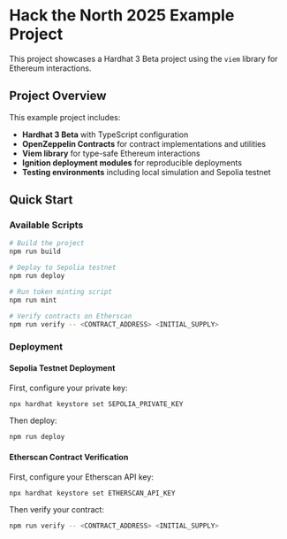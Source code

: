# Hack the North 2025 Example Project

This project showcases a Hardhat 3 Beta project using the `viem` library for Ethereum interactions.

## Project Overview

This example project includes:

- **Hardhat 3 Beta** with TypeScript configuration
- **OpenZeppelin Contracts** for contract implementations and utilities
- **Viem library** for type-safe Ethereum interactions
- **Ignition deployment modules** for reproducible deployments
- **Testing environments** including local simulation and Sepolia testnet

## Quick Start

### Available Scripts

```bash
# Build the project
npm run build

# Deploy to Sepolia testnet
npm run deploy

# Run token minting script
npm run mint

# Verify contracts on Etherscan
npm run verify -- <CONTRACT_ADDRESS> <INITIAL_SUPPLY>
```

### Deployment

#### Sepolia Testnet Deployment

First, configure your private key:

```bash
npx hardhat keystore set SEPOLIA_PRIVATE_KEY
```

Then deploy:

```bash
npm run deploy
```

#### Etherscan Contract Verification

First, configure your Etherscan API key:

```bash
npx hardhat keystore set ETHERSCAN_API_KEY
```

Then verify your contract:

```bash
npm run verify -- <CONTRACT_ADDRESS> <INITIAL_SUPPLY>
```
